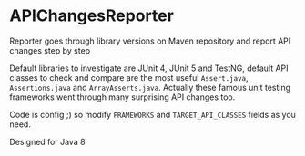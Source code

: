 # APIChangesReporter
Reporter goes through library versions on Maven repository and report API changes step by step

Default libraries to investigate are JUnit 4, JUnit 5 and TestNG, default API classes to check and compare are the most useful `Assert.java`, `Assertions.java` and `ArrayAsserts.java`. Actually these famous unit testing frameworks went through many surprising API changes too.

Code is config ;) so modify `FRAMEWORKS` and `TARGET_API_CLASSES` fields as you need.

Designed for Java 8
